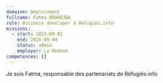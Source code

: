```yaml
---
domaine: Déploiement
fullname: Fatma BOUHEJBA
role: Business developer à Réfugiés.info
missions:
  - start: 2023-09-01
    end: 2025-09-04
    status: admin
    employer: La Mednum
competences: []
---
```

Je suis Fatma, responsable des partenariats de Réfugiés.info 